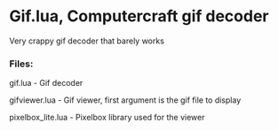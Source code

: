 # Gif.lua, Computercraft gif decoder

Very crappy gif decoder that barely works

### Files:

gif.lua - Gif decoder

gifviewer.lua - Gif viewer, first argument is the gif file to display

pixelbox_lite.lua - Pixelbox library used for the viewer

